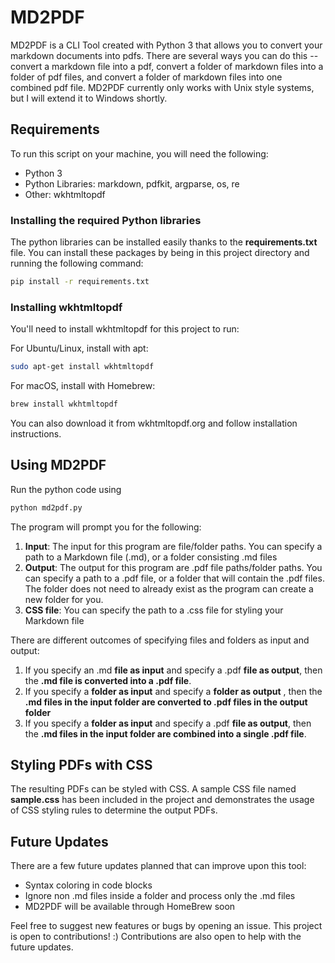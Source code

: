# MD2PDF

MD2PDF is a CLI Tool created with Python 3 that allows you to convert your markdown documents into pdfs. There are several ways you can do this -- convert a markdown file into a pdf, convert a folder of markdown files into a folder of pdf files, and convert a folder of markdown files into one combined pdf file.
MD2PDF currently only works with Unix style systems, but I will extend it to Windows shortly.

## Requirements
To run this script on your machine, you will need the following:
* Python 3
* Python Libraries: markdown, pdfkit, argparse, os, re
* Other: wkhtmltopdf

### Installing the required Python libraries
The python libraries can be installed easily thanks to the __requirements.txt__ file. You can install these packages by being in this project directory and running the following command:
```bash
pip install -r requirements.txt
```

### Installing wkhtmltopdf
You'll need to install wkhtmltopdf for this project to run:

For Ubuntu/Linux, install with apt:
```bash
sudo apt-get install wkhtmltopdf
```

For macOS, install with Homebrew:
```bash
brew install wkhtmltopdf
```
You can also download it from wkhtmltopdf.org and follow installation instructions.

## Using MD2PDF
Run the python code using 
```bash
python md2pdf.py
```
The program will prompt you for the following:
1. __Input__: The input for this program are file/folder paths. You can specify a path to a Markdown file (.md), or a folder consisting .md files
2. __Output__: The output for this program are .pdf file paths/folder paths. You can specify a path to a .pdf file, or a folder that will contain the .pdf files. The folder does not need to already exist as the program can create a new folder for you.
3. __CSS file__: You can specify the path to a .css file for styling your Markdown file

There are different outcomes of specifying files and folders as input and output:
1. If you specify an .md __file as input__ and specify a .pdf __file as output__, then the __.md file is converted into a .pdf file__.
2. If you specify a __folder as input__ and specify a __folder as output__ , then the __.md files in the input folder are converted to .pdf files in the output folder__
3. If you specify a __folder as input__ and specify a .pdf __file as output__, then the __.md files in the input folder are combined into a single .pdf file__.

## Styling PDFs with CSS
The resulting PDFs can be styled with CSS. A sample CSS file named __sample.css__ has been included in the project and demonstrates the usage of CSS styling rules to determine the output PDFs. 

## Future Updates 
There are a few future updates planned that can improve upon this tool:
* Syntax coloring in code blocks
* Ignore non .md files inside a folder and process only the .md files
* MD2PDF will be available through HomeBrew soon

Feel free to suggest new features or bugs by opening an issue. This project is open to contributions! :) Contributions are also open to help with the future updates.
